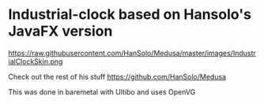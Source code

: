 # Industrial-clock based on Hansolo's JavaFX version
https://raw.githubusercontent.com/HanSolo/Medusa/master/images/IndustrialClockSkin.png

Check out the rest of his stuff
https://github.com/HanSolo/Medusa

This was done in baremetal with Ultibo and uses OpenVG


